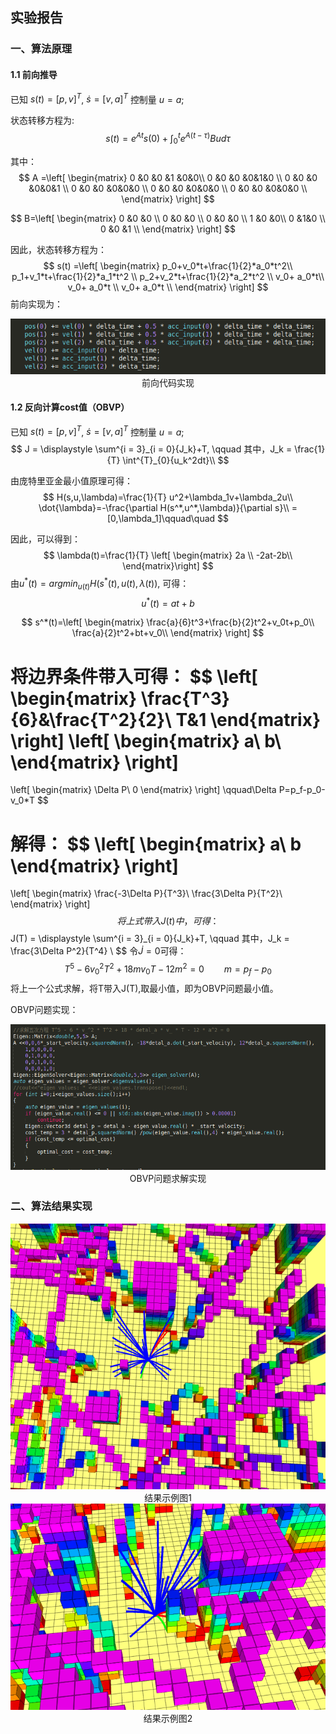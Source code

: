 ## 实验报告

### 一、算法原理

#### 1.1 前向推导

已知 $s(t) = [p, v]^T$,  $\dot{s}=[v,a]^T$ 控制量 $u = a$;

状态转移方程为:
$$
s(t) = e^{At}s(0)+\int^{t}_{0}{e^{A(t-\tau)}Bud\tau}
$$


其中：
$$
A =\left[ \begin{matrix}
0 &0 &0 &1  &0&0\\
0 &0 &0 &0&1&0 \\
0 &0 &0 &0&0&1 \\
0 &0 &0 &0&0&0 \\
0 &0 &0 &0&0&0 \\
0 &0 &0 &0&0&0 \\
\end{matrix} \right]
$$

$$
B=\left[ \begin{matrix} 
0 &0 &0 \\
0 &0 &0  \\
0 &0 &0  \\
1 &0 &0\\
0 &1&0  \\
0 &0 &1 \\
\end{matrix} \right]
$$

因此，状态转移方程为：
$$
s(t) =\left[ \begin{matrix}
p_0+v_0*t+\frac{1}{2}*a_0*t^2\\
p_1+v_1*t+\frac{1}{2}*a_1*t^2 \\
p_2+v_2*t+\frac{1}{2}*a_2*t^2 \\
v_0+ a_0*t\\
v_0+ a_0*t \\
v_0+ a_0*t \\
\end{matrix} \right]
$$
前向实现为：

<center>
    <img src="./img/前向代码实现.png" title="前向代码实现"/>
    <div>
        前向代码实现
    </div>
</center>

#### 1.2 反向计算cost值（OBVP）

已知 $s(t) = [p, v]^T$,  $\dot{s}=[v,a]^T$ 控制量 $u = a$;
$$
J = \displaystyle \sum^{i = 3}_{i = 0}{J_k}+T,    \qquad	其中，J_k = \frac{1}{T} \int^{T}_{0}{u_k^2dt}\\
$$


由庞特里亚金最小值原理可得：
$$
H(s,u,\lambda)=\frac{1}{T} u^2+\lambda_1v+\lambda_2u\\
\dot{\lambda}=-\frac{\partial H(s^*,u^*,\lambda)}{\partial s}\\
=[0,\lambda_1]\qquad\quad
$$


因此，可以得到：
$$
\lambda(t)=\frac{1}{T} \left[
\begin{matrix}
2a \\
-2at-2b\\
\end{matrix}\right]
$$
由$u^*(t)=argmin_{u(t)} H(s^*(t),u(t),\lambda(t))$, 可得：
$$
u^*(t)=at+b
$$

$$
s^*(t)=\left[
\begin{matrix}
\frac{a}{6}t^3+\frac{b}{2}t^2+v_0t+p_0\\
\frac{a}{2}t^2+bt+v_0\\
\end{matrix}
\right]
$$

将边界条件带入可得：
$$
\left[
\begin{matrix}
\frac{T^3}{6}&\frac{T^2}{2}\\
T&1
\end{matrix}
\right]
\left[
\begin{matrix}
a\\
b\\
\end{matrix}
\right]
=
\left[
\begin{matrix}
\Delta P\\
0
\end{matrix}
\right]
\qquad\Delta P=p_f-p_0-v_0*T
$$


解得：
$$
\left[
\begin{matrix}
a\\
b
\end{matrix}
\right]
=
\left[
\begin{matrix}
\frac{-3\Delta P}{T^3}\\
\frac{3\Delta P}{T^2}\\
\end{matrix}
\right]
$$
将上式带入J(t)中，可得：
$$
J(T) = \displaystyle \sum^{i = 3}_{i = 0}{J_k}+T,    \qquad	其中，J_k = \frac{3\Delta P^2}{T^4} \\
$$
令$\dot{J} = 0$可得：
$$
T^5-6v_0^2T^2+18mv_0T-12m^2 = 0 \qquad m=p_f-p_0
$$
将上一个公式求解，将T带入J(T),取最小值，即为OBVP问题最小值。

OBVP问题实现：

<center>
    <img src="./img/OBVP问题求解程序.png" title="OBVP问题求解实现"/>
    <div>
       OBVP问题求解实现
    </div>
</center>

### 二、算法结果实现

<center>
    <img src="./img/作业3示例图1.png" title="作业3示例图1"/>
    <div>
       结果示例图1
    </div>
</center>

<center>
    <img src="./img/作业3示例图2.png" title="作业3示例图2"/>
    <div>
       结果示例图2
    </div>
</center>
